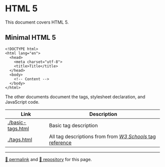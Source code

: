 # HTML 5

This document covers HTML 5.

## Minimal HTML 5

```
<!DOCTYPE html>
<html lang="en">
  <head>
    <meta charset="utf-8">
    <title>Title</title>
  </head>
  <body>
    <!-- Content -->
  </body>
</html>
```

The other documents document the tags, stylesheet declaration, and JavaScript code.

| Link | Description |
| --- | --- |
| [./basic-tags.html](https://psb-david-petty.github.io/www-tutorial/doc/basic-tags.html) | Basic tag description |
| [./tags.html](https://psb-david-petty.github.io/www-tutorial/doc/tags.html) | All tag descriptions from from [*W3 Schools* tag reference](https://www.w3schools.com/tags/) |

<hr>

[&#128279; permalink](https://psb-david-petty.github.io/www-tutorial/doc/) and [&#128297; repository](https://github.com/psb-david-petty/www-tutorial/tree/main/doc/) for this page.